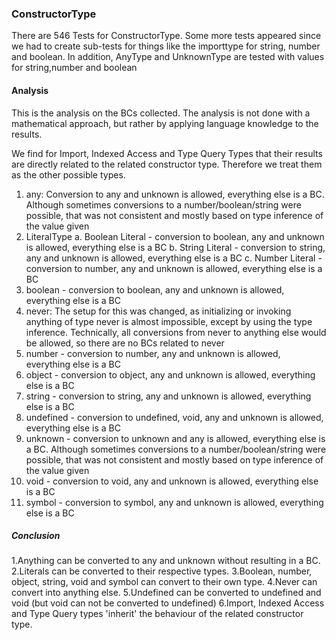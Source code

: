 ### ConstructorType

There are 546 Tests for ConstructorType.
Some more tests appeared since we had to create sub-tests for things like the importtype for string, number and boolean.
In addition, AnyType and UnknownType are tested with values for string,number and boolean

#### Analysis

This is the analysis on the BCs collected.
The analysis is not done with a mathematical approach, but rather by applying language knowledge to the results.

We find for Import, Indexed Access and Type Query Types that their results are directly related to the related constructor type. Therefore we treat them as the other possible types.

1. any:
   Conversion to any and unknown is allowed, everything else is a BC.
   Although sometimes conversions to a number/boolean/string were possible, that was not consistent and mostly based on type inference of the value given
2. LiteralType
   a. Boolean Literal - conversion to boolean, any and unknown is allowed, everything else is a BC
   b. String Literal - conversion to string, any and unknown is allowed, everything else is a BC
   c. Number Literal - conversion to number, any and unknown is allowed, everything else is a BC
3. boolean - conversion to boolean, any and unknown is allowed, everything else is a BC
4. never:
   The setup for this was changed, as initializing or invoking anything of type never is almost impossible, except by using the type inference.
   Technically, all conversions from never to anything else would be allowed, so there are no BCs related to never
5. number - conversion to number, any and unknown is allowed, everything else is a BC
6. object - conversion to object, any and unknown is allowed, everything else is a BC
7. string - conversion to string, any and unknown is allowed, everything else is a BC
8. undefined - conversion to undefined, void, any and unknown is allowed, everything else is a BC
9. unknown - conversion to unknown and any is allowed, everything else is a BC.
   Although sometimes conversions to a number/boolean/string were possible, that was not consistent and mostly based on type inference of the value given
10. void - conversion to void, any and unknown is allowed, everything else is a BC
11. symbol - conversion to symbol, any and unknown is allowed, everything else is a BC

##### Conclusion

1.Anything can be converted to any and unknown without resulting in a BC.
2.Literals can be converted to their respective types.
3.Boolean, number, object, string, void and symbol can convert to their own type.
4.Never can convert into anything else.
5.Undefined can be converted to undefined and void (but void can not be converted to undefined)
6.Import, Indexed Access and Type Query types 'inherit' the behaviour of the related constructor type.
